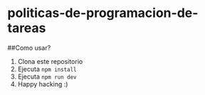 # politicas-de-programacion-de-tareas

##Como usar?

1. Clona este repositorio
2. Ejecuta `npm install`
3. Ejecuta `npm run dev`
4. Happy hacking :)
